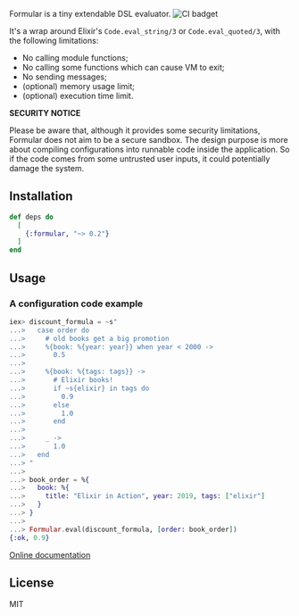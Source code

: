 Formular is a tiny extendable DSL evaluator. ![CI badget](https://github.com/qhwa/formular/actions/workflows/ci.yml/badge.svg)

It's a wrap around Elixir's `Code.eval_string/3` or `Code.eval_quoted/3`, with the following limitations:

  - No calling module functions;
  - No calling some functions which can cause VM to exit;
  - No sending messages;
  - (optional) memory usage limit;
  - (optional) execution time limit.

**SECURITY NOTICE**

Please be aware that, although it provides some security limitations, Formular does not aim to be a secure sandbox. The design purpose is more about compiling configurations into runnable code inside the application. So if the code comes from some untrusted user inputs, it could potentially damage the system.

## Installation

```elixir
def deps do
  [
    {:formular, "~> 0.2"}
  ]
end
```

## Usage

### A configuration code example

```elixir
iex> discount_formula = ~s"
...>   case order do
...>     # old books get a big promotion
...>     %{book: %{year: year}} when year < 2000 ->
...>       0.5
...>   
...>     %{book: %{tags: tags}} ->
...>       # Elixir books!
...>       if ~s{elixir} in tags do
...>         0.9
...>       else
...>         1.0
...>       end
...>
...>     _ ->
...>       1.0
...>   end
...> "
...>
...> book_order = %{
...>   book: %{
...>     title: "Elixir in Action", year: 2019, tags: ["elixir"]
...>   }
...> }
...>
...> Formular.eval(discount_formula, [order: book_order])
{:ok, 0.9}
```

[Online documentation](https://hexdocs.pm/formular/Formular.html)

## License

MIT
